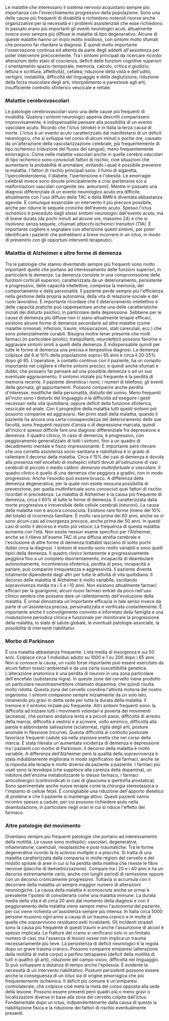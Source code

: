 Le malattie che interessano il sistema nervoso acquistano sempre più importanza con l'invecchiamento progressivo della popolazione. Sono una delle cause più frequenti di disabilità e richiedono notevoli risorse anche organizzative per la necessità e i problemi assistenziali che esse richiedono. In passato erano più importanti gli eventi neurologici acuti, attualmente invece sono sempre più diffuse le malattie di tipo degenerativo. Alcune di queste malattie hanno un inizio molto insidioso, con sintomi molto sfumati che possono far ritardare la diagnosi. È quindi molto importante l'osservazione continua ed attenta da parte degli addetti all'assistenza per poter intervenire precocemente. Tra i sintomi principali da ricercare ricordo: alterazioni dello stato di coscienza, deficit delle funzioni cognitive superiori ( orientamento spazio-temporale, memoria, calcolo, critica e giudizio, lettura e scrittura, affettività), cefalea, riduzione della vista e dell'udito, vertigini, instabilità, difficoltà del linguaggio e della deglutizione, riduzione della forza muscolare degli arti, intorpidimento e parestesie agli arti, insufficiente controllo sfinterico vescicale e rettale.
### Malattie cerebrovascolari
Le patologie cerebrovascolari sono una delle cause più frequenti di invalidità. Qualora i sintomi neurologici appena descritti comparissero improvvisamente, è indispensabile pensare alla possibilità di un evento vascolare acuto. Ricordo che l'ictus (stroke) è in Italia la terza causa di morte.
*L'ictus* è un evento acuto caratterizzato dal manifestarsi di un deficit neurologico, che si sviluppa nel corso di alcuni minuti o poche ore, causato da un'alterazione della vascolarizzazione celebrale, più frequentemente di tipo ischemico (riduzione del flusso del sangue), meno frequentemente emorragico. Come nelle malattie vascolari anche in quelle cerebro vascolari di tipo ischemico sono conosciuti fattori di rischio, cioè situazioni che aumentano la probabilità di ammalare, evitando i quali è possibile prevenire la malattia. I fattori di rischio principali sono: il fumo di sigaretta, l'ipercolesterolemia, il diabete, l'ipertensione e l'obesità. Le emorragie celebrali invece sono dovute principalmente a crisi ipertensive e/o a malformazioni vascolari congenite (es. aneurismi). Mentre in passato una diagnosi differenziale di un evento neurologico acuto era difficile, attualmente con l'uso diffuso della TAC e della RMN è diventata abbastanza agevole. È comunque essenziale un intervento il più precoce possibile, anche per ridurre le sequele croniche dell'evento acuto.
Spesso l'ictus ischemico è preceduto dagli stessi sintomi neurologici dall'evento acuto, ma di breve durata (da pochi minuti ad alcune ore, massimo 24) e che si risolvono senza sequele, chiamati *attacchi ischemici transitori (TIA).* È importante cogliere e segnalare con attenzione questi sintomi, per poter identificare i pazienti che potrebbero a breve incorrere in un ictus, in modo di prevenirlo con gli opportuni interventi terapeutici.
### Malattia di Alzheimer e altre forme di demenza
Tra le patologie che stanno diventando sempre più frequenti sono molto importanti quelle che portano ad interessamento delle funzioni superiori, in particolare le demenze. 
La demenza consiste in una compromissione delle funzioni corticali superiori, caratterizzata da un deterioramento, persistente e progressivo, delle capacità intellettive, compresa la memoria, del comportamento e della personalità. Il paziente perde sempre più l'efficienza nella gestione della propria autonomia, della vita di relazione sociale e del ruolo lavorativo. È importante ricordare che il deterioramento intellettivo e delle capacità pratiche può rappresentare anche una delle caratteristiche iniziali dei disturbi psichici, in particolare della depressione. Sebbene per le cause di demenza più diffuse non ci siano attualmente terapie efficaci, esistono alcune forme di demenza secondarie ad altre malattie (come malattie ormonali, infezioni, traumi, intossicazioni, stati carenziali, ecc.) che sono potenzialmente curabili. Bisogna inoltre tener presente che molti farmaci (in particolare ipnotici, tranquillanti, neurolettici) possono favorire o aggravare sintomi simili a quelli della demenza. È indispensabile quindi per tutte le forme di demenza una precisa e tempestiva diagnosi. La demenza colpisce dal 6 al 10% della popolazione sopra i 65 anni e circa il 20-25% dopo gli 85. L'operatore, a contatto continuo con il paziente, ha un compito importante nel cogliere e riferire sintomi precoci, e quindi anche sfumati e dubbi, che possano far pensare ad una possibile demenza o ad un suo eventuale aggravamento. Il sintomo iniziale più frequente è la perdita di memoria recente. Il paziente dimentica i nomi, i numeri di telefono, gli eventi della giornata, gli appuntamenti. Possono comparire anche perdita d'interesse, modifiche della personalità, disturbi del sonno. Meno frequenti all'inizio sono i disturbi del linguaggio e la difficoltà ad eseguire i gesti necessari nella vita quotidiana, oppure deficit della funzione sfinterica, vescicale ed anale. Con il progredire della malattia tutti questi sintomi poi possono comparire ed aggravarsi. Nei primi stadi della malattia, quando il paziente ha ancora una certa consapevolezza del deterioramento delle sue facoltà, sono frequenti reazioni d'ansia o di depressione marcata, quindi all'inizio è spesso difficile fare una diagnosi differenziale fra depressione e demenza. Il quadro clinico, in caso di demenza, è progressivo, con peggioramento generalizzato di tutti i sintomi, fino a un quadro di decadimento mentale e fisico impressionante.
È importante però rilevare che una corretta assistenza socio-sanitaria e riabilitativa è in grado di rallentare il decorso della malattia. Circa il 15% dei casi di demenza è dovuta alla presenza nell'encefalo di molteplici infarti dovuti all'ostruzione di vasi cerebrali di piccolo o medio calibro: *demenza multinfartuale o vascolare.* Il quadro clinico è quello di una demenza che peggiora a gradini, non in modo progressivo. Anche l'esordio può essere brusco. A differenza della demenza degenerativa, per la quale non esiste nessuna possibilità di prevenzione, per quella multinfartuale sono conosciuti quei fattori di rischio ricordati in precedenza.
La malattia di Alzheimer è la causa più frequente di demenza, circa il 60% di tutte le forme di demenza. È caratterizzata dalla morte progressiva e irreversibile delle cellule cerebrali (neuroni). La causa della malattia non è ancora conosciuta. Esistono rare forme (meno del 10% del totale) di ricorrenza familiare. È molto rara prima dei 60 anni, anche se vi sono alcuni casi ad insorgenza precoce, anche prima dei 50 anni. In questi casi di solito il decorso è molto più veloce. La frequenza di questa malattia aumenta con l'età. Non esiste nessun esame specifico per l'Alzheimer, anche se il rilievo all'esame TAC di una diffusa atrofia cerebrale e l'esclusione di altre forme di demenza trattabili lasciano di solito pochi dubbi circa la diagnosi. I sintomi di esordio sono molto variabili e sono quelli tipici della demenza. Il quadro clinico lentamente e progressivamente peggiora fino a un completo disorientamento, incapacità di deambulare autonomamente, incontinenza sfinterica, perdita di peso, incapacità a parlare; può comparire irrequietezza e aggressività. Il paziente diventa totalmente dipendente dagli altri per tutte le attività di vita quotidiana. Il decorso delle malattia di Alzheimer è molto variabile, oscillando sopravvivenza media tra i 5 e i 10 anni.
Non esistono attualmente farmaci efficaci per la guarigione; alcuni nuovi farmaci entrati da poco nell'uso clinico sembra che possano dare un rallentamento dell'evoluzione della malattia. È ormai dimostrata un'importante efficacia in tale senso invece da parte di un'assistenza precisa, personalizzata e verificata costantemente. È importante anche il coinvolgimento convinto e informato della famiglia e una rivalutazione periodica clinica e funzionale per monitorare la progressione della malattia, lo stato di salute globale, le eventuali patologie associate, la possibilità di interventi riabilitativi.
### Morbo di Parkinson
È una malattia abbastanza frequente. L'età media di insorgenza è  sui 50 anni. Colpisce circa 1 individuo adulto su 1000 e 1 su 200 dopo i 65 anni. Non si conosce la causa, un ruolo forse importante può essere esercitato da alcuni fattori tossici ambientali e da una certa suscettibilità genetica. L'alterazione anatomica è una perdita di neuroni in una zona particolare dell'encefalo (substanzia nigra). In queste zone del cervello viene prodotto un particolare neurotrasmettitore chiamato dopamina, che quindi risulta molto ridotta. Questa zona del cervello coordina l'attività motoria del nostro organismo.
I sintomi compaiono sempre inizialmente da un solo lato, rimanendo più gravi in detta sede per tutta la durata della malattia. Il tremore è il sintomo iniziale più frequente. Altri sintomi frequenti sono: la difficoltà ad iniziare tutti i movimenti volontari e povertà dei movimenti (acinesia), che portano andatura lenta e a piccoli passi, difficoltà di arresto della marcia, difficoltà a vestirsi e a scrivere, volto amimico, difficoltà alla parola e abbondante salivazione (scialorrea), rigità degli arti, posture anomale in flessione (ricurve). Questa difficoltà al controllo posturale favorisce frequenti cadute sia nella stazione eretta che nel corso della marcia. È stata rilevata un'aumentata incidenza di demenza e depressione tra i pazienti con morbo di Parkinson.
Il decorso della malattia è molto variabile. A differenza dell'Alzheimer però la qualità della sopravvivenza è stata indubbiamente migliorata in modo significativo dai farmaci, anche se la risposta alla terapia è molto diversa da paziente a paziente. I farmaci più usati sono la levodopa (che supplisce alla carenza della dopamina), un inibitore dell'enzima metabolizzante lo stesso farmaco, i farmaci anticolinergici (controindicati in casi di glaucoma e ipertrofia prostatica). Sono sperimentate anche nuove terapie come la chirurgia stereotassica o l'impianto di cellule fetali. È consigliabile una riduzione dell'apporto dietetico di proteine e che il paziente si mantenga attivo. Questi pazienti vanno incontro spesso a cadute, per cui possono richiedere aiuto nella deambulazione, in particolare negli orari in cui si riduce l'effetto del farmaco.
### Altre patologie del movimento
Diventano sempre più frequenti patologie che portano ad interessamento della motilità. Le cause sono molteplici: vascolari, degenerative, infiammatorie, carenziali, neoplastiche e post-traumatiche. Tra le forme degenerative ricordo la *la sclerosi multipla o a placche.* Si tratta di una malattia caratterizzata dalla comparsa in molte regioni del cervello e del midollo spinale di aree in cui si ha perdita della mielina che riveste le fibre nervose (placche di demielinizzazione). Compare tra i 20 e i 40 anni e ha un decorso estremamente vario, anche con lunghi periodi di remissione oppure con un decorso cronicamente progressivo. Tuttavia si accumula con il decorrere della malattia un sempre maggior numero di alterazioni neurologiche. La causa della malattia è sconosciuta anche se ormai è prevalente l'ipotesi di considerarla come una malattia immune. La durata media della vita è di circa 20 anni dal momento della diagnosi e con il peggioramento della malattia viene sempre meno l'autonomia del paziente, per cui viene richiesta un'assistenza sempre più intensa.
In Italia circa 5000 persone muoiono ogni anno a causa di un trauma cranico e in molte di quelle che sopravvivono residuano esiti invalidanti. Gli incidenti stradali sono la causa più frequente di questi traumi e anche l'assunzione di alcool è spesso implicata. Le fratture del cranio si verificano solo in un limitato numero di casi, ma l'assenza di lesioni ossee non implica un trauma necessariamente più lieve. La persistenza di deficit neurologici è la regola dopo un grave trauma cranico. Possono comparire emiparesi (alterazione della motilità di metà corpo) o perfino tetraparesi (deficit della motilità di tutti e quattro gli arti), riduzione del campo visivo, difficoltà nel linguaggio. Si può sviluppare a distanza di tempo anche l'epilessia. È evidente la necessità di un intervento riabilitativo. Postumi persistenti possono essere anche la conseguenza di un ictus sia di origine emorragica che più frequentemente ischemica. Il deficit più comune è un'emiparesi controlaterale, che colpisce cioè metà la metà del corpo opposta alla sede della lesione. Possono essere presenti però quadri più o meno gravi o localizzazioni diverse in base alla zona del cervello colpita dall'ictus. Fondamentale dopo un ictus, indipendentemente dalla causa di questo la riabilitazione fisica e la riduzione dei fattori di rischio eventualmente presenti.
